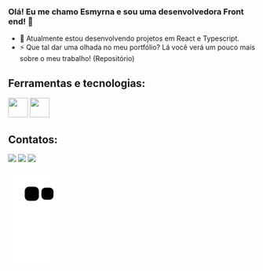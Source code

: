 ### Olá! Eu me chamo Esmyrna e sou uma desenvolvedora Front end! 👋


- 🔭 Atualmente estou desenvolvendo projetos em React e Typescript.
- ⚡ Que tal dar uma olhada no meu portfólio? Lá você verá um pouco mais sobre o meu trabalho! (Repositório)
 
## Ferramentas e tecnologias:
<div>
<img src="https://cdn.jsdelivr.net/gh/devicons/devicon/icons/typescript/typescript-original.svg" width="40" height="40" />        
<img src="https://cdn.jsdelivr.net/gh/devicons/devicon/icons/react/react-original.svg" width="40" height="40"  />

</div>                  


 ## Contatos:

<div>
 
<a href="https://instagram.com/esmyrna__" target="_blank"><img src="https://img.shields.io/badge/-Instagram-%23E4405F?style=for-the-badge&logo=instagram&logoColor=white" target="_blank"></a>
<a href = "esmyrna.oliveira@gmail.com"><img src="https://img.shields.io/badge/Gmail-D14836?style=for-the-badge&logo=gmail&logoColor=white" target="_blank"></a>
<a href="https://www.linkedin.com/in/esmyrna-oliveira-cavalcanti-452bb9212/" target="_blank"><img src="https://img.shields.io/badge/-LinkedIn-%230077B5?style=for-the-badge&logo=linkedin&logoColor=white" target="_blank"></a>   
</div>
    
![Snake animation](https://github.com/Esmyrna/Esmyrna/blob/output/github-contribution-grid-snake.svg)
   
   
